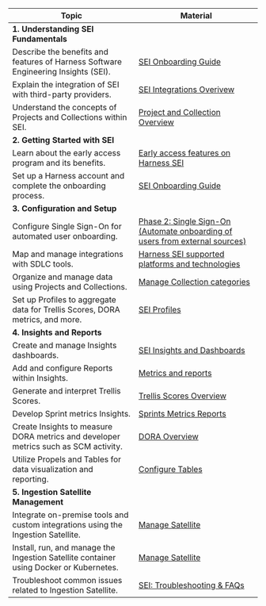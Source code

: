 | Topic                                                     | Material                                                                                                                                                                                                                                                     |
| -------------------------------------------------------------------------------------- | ------------------------------------------------------------------------------------------------------------------------------------------------------------------------------------------------------------------------------------------------------------- |
| **1. Understanding SEI Fundamentals**                                                  |                                                                                                                                                                                                                                                               |
| Describe the benefits and features of Harness Software Engineering Insights (SEI).     | [SEI Onboarding Guide](https://developer.harness.io/docs/software-engineering-insights/get-started/sei-onboarding-guide)                                                                                                                                      |
| Explain the integration of SEI with third-party providers.                             | [SEI Integrations Overivew](https://developer.harness.io/docs/software-engineering-insights/sei-integrations/sei-integrations-overview)                                                                                                                       |
| Understand the concepts of Projects and Collections within SEI.                        | [Project and Collection Overview](https://developer.harness.io/docs/software-engineering-insights/sei-projects-and-collections/project-and-collection-overview)                                                                                               |
| **2. Getting Started with SEI**                                                           |                                                                                                                                                                                                                                                               |
| Learn about the early access program and its benefits.                                 | [Early access features on Harness SEI](https://developer.harness.io/docs/software-engineering-insights/early-access/sei-early-access-overview)                                                                                                                |
| Set up a Harness account and complete the onboarding process.                          | [SEI Onboarding Guide](https://developer.harness.io/docs/software-engineering-insights/get-started/sei-onboarding-guide)                                                                                                                                      |
| **3. Configuration and Setup**                                                            |                                                                                                                                                                                                                                                               |
| Configure Single Sign-On for automated user onboarding.                                | [Phase 2: Single Sign-On (Automate onboarding of users from external sources​)](https://developer.harness.io/docs/software-engineering-insights/get-started/sei-onboarding-guide#-phase-2-single-sign-on-automate-onboarding-of-users-from-external-sources-) |
| Map and manage integrations with SDLC tools.                                           | [Harness SEI supported platforms and technologies](https://developer.harness.io/docs/software-engineering-insights/sei-integrations/sei-integrations-overview#harness-sei-supported-platforms-and-technologies)                                               |
| Organize and manage data using Projects and Collections.                               | [Manage Collection categories](https://developer.harness.io/docs/software-engineering-insights/sei-projects-and-collections/manage-collection-cat)                                                                                                            |
| Set up Profiles to aggregate data for Trellis Scores, DORA metrics, and more.          | [SEI Profiles](https://developer.harness.io/docs/category/profiles-1)                                                                                                                                                                                         |
| **4. Insights and Reports**                                                               |                                                                                                                                                                                                                                                               |
| Create and manage Insights dashboards.                                                 | [SEI Insights and Dashboards](https://developer.harness.io/docs/software-engineering-insights/get-started/sei-onboarding-guide/#phase-6-insights-creation)                                                                                                    |
| Add and configure Reports within Insights.                                             | [Metrics and reports](https://developer.harness.io/docs/category/metrics-and-reports-1)                                                                                                                                                                       |
| Generate and interpret Trellis Scores.                                                 | [Trellis Scores Overview](https://developer.harness.io/docs/software-engineering-insights/sei-metrics-and-reports/trellis-scores/sei-trellis-scores-overview)                                                                                                 |
| Develop Sprint metrics Insights.                                                       | [Sprints Metrics Reports](https://developer.harness.io/docs/software-engineering-insights/sei-metrics-and-reports/planning/sprint-metrics/sei-sprints-metrics-reports/)                                                                                       |
| Create Insights to measure DORA metrics and developer metrics such as SCM activity.    | [DORA Overview](https://developer.harness.io/docs/software-engineering-insights/sei-metrics-and-reports/dora-metrics/dora-onboarding)                                                                                                                         |
| Utilize Propels and Tables for data visualization and reporting.                       | [Configure Tables](https://developer.harness.io/docs/software-engineering-insights/sei-propels-scripts/tables)                                                                                                                                                |
| **5. Ingestion Satellite Management**                                                   |                                                                                                                                                                                                                                                               |
| Integrate on-premise tools and custom integrations using the Ingestion Satellite.      | [Manage Satellite](https://developer.harness.io/docs/software-engineering-insights/sei-ingestion-satellite/manage-satellite/)                                                                                                                                 |
| Install, run, and manage the Ingestion Satellite container using Docker or Kubernetes. | [Manage Satellite](https://developer.harness.io/docs/software-engineering-insights/sei-ingestion-satellite/manage-satellite/)                                                                                                                                 |
| Troubleshoot common issues related to Ingestion Satellite.                             | [SEI: Troubleshooting & FAQs](https://developer.harness.io/docs/software-engineering-insights/sei-ingestion-satellite/satellite-troubleshooting-and-faqs)                                                                                                     |
